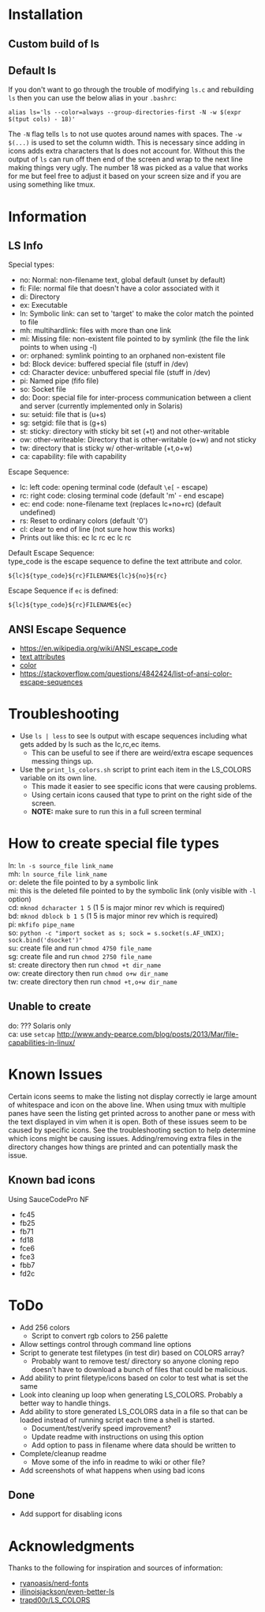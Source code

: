 # Installation

## Custom build of ls

## Default ls
If you don't want to go through the trouble of modifying `ls.c` and rebuilding `ls` then you can use the below alias in your `.bashrc`:
```
alias ls='ls --color=always --group-directories-first -N -w $(expr $(tput cols) - 18)'
```

The `-N` flag tells `ls` to not use quotes around names with spaces.
The `-w $(...)` is used to set the column width.
This is necessary since adding in icons adds extra characters that ls does not account for.
Without this the output of `ls` can run off then end of the screen and wrap to the next line making things very ugly.
The number 18 was picked as a value that works for me but feel free to adjust it based on your screen size and if you are using something like tmux.

# Information

## LS Info
Special types:
- no: Normal: non-filename text, global default (unset by default)
- fi: File: normal file that doesn't have a color associated with it
- di: Directory
- ex: Executable
- ln: Symbolic link: can set to 'target' to make the color match the pointed to file
- mh: multihardlink: files with more than one link
- mi: Missing file: non-existent file pointed to by symlink (the file the link points to when using -l)
- or: orphaned: symlink pointing to an orphaned non-existent file
- bd: Block device: buffered special file (stuff in /dev)
- cd: Character device: unbuffered special file (stuff in /dev)
- pi: Named pipe (fifo file)
- so: Socket file
- do: Door: special file for inter-process communication between a client and server (currently implemented only in Solaris)
- su: setuid: file that is (u+s)
- sg: setgid: file that is (g+s)
- st: sticky: directory with sticky bit set (+t) and not other-writable
- ow: other-writeable: Directory that is other-writable (o+w) and not sticky
- tw: directory that is sticky w/ other-writable (+t,o+w)
- ca: capability: file with capability

Escape Sequence:
- lc: left code: opening terminal code (default `\e[` - escape)
- rc: right code: closing terminal code (default 'm' - end escape)
- ec: end code: none-filename text (replaces lc+no+rc) (default undefined)
- rs: Reset to ordinary colors (default '0')
- cl: clear to end of line (not sure how this works)
- Prints out like this: ec lc <escape color> <icon> rc <filename> ec lc rc

Default Escape Sequence:<br>
type_code is the escape sequence to define the text attribute and color.
```
${lc}${type_code}${rc}FILENAME${lc}${no}${rc}
```

Escape Sequence if `ec` is defined:
```
${lc}${type_code}${rc}FILENAME${ec}
```

## ANSI Escape Sequence
- https://en.wikipedia.org/wiki/ANSI_escape_code
- [text attributes](https://en.wikipedia.org/wiki/ANSI_escape_code#SGR_(Select_Graphic_Rendition)_parameters)
- [color](https://en.wikipedia.org/wiki/ANSI_escape_code#Colors)
- https://stackoverflow.com/questions/4842424/list-of-ansi-color-escape-sequences

# Troubleshooting
- Use `ls | less` to see ls output with escape sequences including what gets added by ls such as the lc,rc,ec items.
    - This can be useful to see if there are weird/extra escape sequences messing things up.
- Use the `print_ls_colors.sh` script to print each item in the LS_COLORS variable on its own line.
    - This made it easier to see specific icons that were causing problems.
    - Using certain icons caused that type to print on the right side of the screen.
    - **NOTE:** make sure to run this in a full screen terminal

# How to create special file types
ln: `ln -s source_file link_name`<br>
mh: `ln source_file link_name`<br>
or: delete the file pointed to by a symbolic link<br>
mi: this is the deleted file pointed to by the symbolic link (only visible with `-l` option)<br>
cd: `mknod dcharacter 1 5` (1 5 is major minor rev which is required)<br>
bd: `mknod dblock b 1 5` (1 5 is major minor rev which is required)<br>
pi: `mkfifo pipe_name`<br>
so: `python -c "import socket as s; sock = s.socket(s.AF_UNIX); sock.bind('dsocket')"`<br>
su: create file and run `chmod 4750 file_name`<br>
sg: create file and run `chmod 2750 file_name`<br>
st: create directory then run `chmod +t dir_name`<br>
ow: create directory then run `chmod o+w dir_name`<br>
tw: create directory then run `chmod +t,o+w dir_name`<br>

## Unable to create
do: ??? Solaris only<br>
ca: use `setcap` http://www.andy-pearce.com/blog/posts/2013/Mar/file-capabilities-in-linux/ <br>

# Known Issues
Certain icons seems to make the listing not display correctly ie large amount of whitespace and icon on the above line.
When using tmux with multiple panes have seen the listing get printed across to another pane or mess with the text displayed in vim when it is open.
Both of these issues seem to be caused by specific icons.
See the troubleshooting section to help determine which icons might be causing issues.
Adding/removing extra files in the directory changes how things are printed and can potentially mask the issue.

## Known bad icons
Using SauceCodePro NF
- fc45
- fb25
- fb71
- fd18
- fce6
- fce3
- fbb7
- fd2c

# ToDo
- Add 256 colors
    - Script to convert rgb colors to 256 palette
- Allow settings control through command line options
- Script to generate test filetypes (in test dir) based on COLORS array?
    - Probably want to remove test/ directory so anyone cloning repo doesn't have to download a bunch of files that could be malicious.
- Add ability to print filetype/icons based on color to test what is set the same
- Look into cleaning up loop when generating LS_COLORS. Probably a better way to handle things.
- Add ability to store generated LS_COLORS data in a file so that can be loaded instead of running script each time a shell is started.
    - Document/test/verify speed improvement?
    - Update readme with instructions on using this option
    - Add option to pass in filename where data should be written to
- Complete/cleanup readme
    - Move some of the info in readme to wiki or other file?
- Add screenshots of what happens when using bad icons

## Done
- Add support for disabling icons

# Acknowledgments
Thanks to the following for inspiration and sources of information:
- [ryanoasis/nerd-fonts](https://github.com/ryanoasis/nerd-fonts)
- [illinoisjackson/even-better-ls](https://github.com/illinoisjackson/even-better-ls)
- [trapd00r/LS_COLORS](https://github.com/trapd00r/LS_COLORS)
